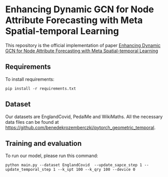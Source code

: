 # Enhancing Dynamic GCN for Node Attribute Forecasting with Meta Spatial-temporal Learning
This repository is the official implementation of paper [Enhancing Dynamic GCN for Node Attribute Forecasting with Meta Spatial-temporal Learning](https://yuanfulu.github.io/publication/AAAI-L2PGNN.pdf)

## Requirements

To install requirements:

```setup
pip install -r requirements.txt
```

## Dataset
Our datasets are EnglandCovid, PedalMe and WikiMaths.
All the necessary data files can be found at https://github.com/benedekrozemberczki/pytorch_geometric_temporal.


## Training and evaluation

To run our model, please run this command:

```shell
python main.py --dataset EnglandCovid  --update_sapce_step 1 --update_temporal_step 1 --k_spt 100 --k_qry 100 --device 0
```

